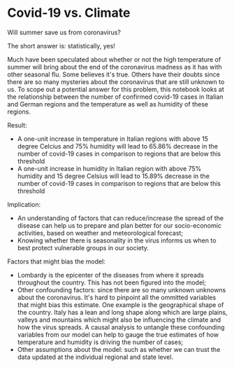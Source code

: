 # Covid-19 vs. Climate 

Will summer save us from coronavirus? 

The short answer is: statistically, yes! 

Much have been speculated about whether or not the high temperature of summer will bring about the end of the coronavirus madness as it has with other seasonal flu. Some believes it's true. Others have their doubts since there are so many mysteries about the coronavirus that are still unknown to us. To scope out a potential answer for this problem, this notebook looks at the relationship between the number of confirmed covid-19 cases in Italian and German regions and the temperature as well as humidity of these regions.  

Result: 
- A one-unit increase in temperature in Italian regions with above 15 degree Celcius and 75% humidity will lead to 65.86% decrease in the number of covid-19 cases in comparison to regions that are below this threshold
- A one-unit increase in humidity in Italian region with above 75% humidity and 15 degree Celsius will lead to 15.89% decrease in the number of covid-19 cases in comparison to regions that are below this threshold

Implication: 
- An understanding of factors that can reduce/increase the spread of the disease can help us to prepare and plan better for our socio-economic activities, based on weather and meteorological forecast;
- Knowing whether there is seasonality in the virus informs us when to best protect vulnerable groups in our society.  

Factors that might bias the model: 
- Lombardy is the epicenter of the diseases from where it spreads throughout the country. This has not been figured into the model; 
- Other confounding factors: since there are so many unknown unknowns about the coronavirus. It's hard to pinpoint all the ommitted variables that might bias this estimate. One example is the geographical shape of the country. Italy has a lean and long shape along which are large plains, valleys and mountains which might also be influencing the climate and how the virus spreads. A causal analysis to untangle these confounding variables from our model can help to  gauge the true estimates of how temperature and humidity is driving the number of cases;
- Other assumptions about the model: such as whether we can trust the data updated at the individual regional and state level.
